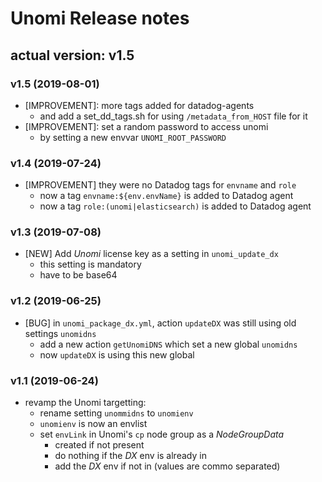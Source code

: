 # Unomi Release notes

## actual version: v1.5

### v1.5 (2019-08-01)
* [IMPROVEMENT]: more tags added for datadog-agents
    * and add a set_dd_tags.sh for using `/metadata_from_HOST` file for it
* [IMPROVEMENT]: set a random password to access unomi
    * by setting a new envvar `UNOMI_ROOT_PASSWORD`


### v1.4 (2019-07-24)
* [IMPROVEMENT] they were no Datadog tags for `envname` and `role`
    * now a tag `envname:${env.envName}` is added to Datadog agent
    * now a tag `role:(unomi|elasticsearch)` is added to Datadog agent

### v1.3 (2019-07-08)
* [NEW] Add _Unomi_ license key as a setting in `unomi_update_dx`
    * this setting is mandatory
    * have to be base64

### v1.2 (2019-06-25)
* [BUG] in `unomi_package_dx.yml`, action `updateDX` was still using old settings `unomidns`
    * add a new action `getUnomiDNS` which set a new global `unomidns`
    * now `updateDX` is using this new global


### v1.1 (2019-06-24)
* revamp the Unomi targetting:
    * rename setting `unommidns` to `unomienv`
    * `unomienv` is now an envlist
    * set `envLink` in Unomi's `cp` node group as a _NodeGroupData_
        * created if not present
        * do nothing if the _DX_ env is already in
        * add the _DX_ env if not in (values are commo separated)
